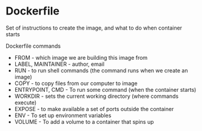# Dockerfile
Set of instructions to create the image, and what to do when container starts

Dockerfile commands
- FROM - which image we are building this image from
- LABEL, MAINTAINER - author, email
- RUN - to run shell commands (the command runs when we create an image)
- COPY - to copy files from our computer to image
- ENTRYPOINT, CMD - To run some command (when the container starts)
- WORKDIR - sets the current working directory (where commands execute)
- EXPOSE - to make available a set of ports outside the container
- ENV - To set up environment variables
- VOLUME - To add a volume to a container that spins up